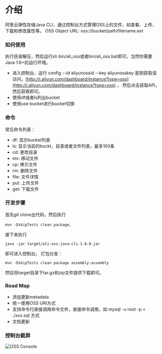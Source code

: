 介绍
====================================
阿里云弹性存储Java CLI，通过控制台方式管理OSS上的文件，如查看、上传、下载和修改属性等。
OSS Object URL: oss://bucket/path/filename.ext

### 如何使用
执行目录解压，然后运行sh bin/ali_oss或者bin/ali_oss.bat即可，当然你需要Java 1.6+的运行环境。

* 进入控制台，运行 config --id aliyunossid --key aliyunosskey
密钥获取请访问，[http://i.aliyun.com/dashboard/instance?type=oss](http://i.aliyun.com/dashboard/instance?type=oss) ，
然后点击获取API，然后获取即可。
* 使用df或者ls列出bucket
* 使用use bucket进行bucket切换

### 命令
常见命令列表：

* df: 显示bucket列表
* ls: 显示当前的buckt，目录或者文件列表，最多100条
* cd: 更改目录
* mv: 移动文件
* cp: 拷贝文件
* rm: 删除文件
* file: 文件详情
* put: 上传文件
* get: 下载文件

### 开发步骤
首先git clone出代码，然后执行

    mvn -DskipTests clean package，

接下来执行

    java -jar target/ali-oss-java-cli-1.0.0.jar
即可进入控制台。
打包分发：

    mvn -DskipTests clean package assembly:assembly
然后将target目录下tar.gz和zip文件提供下载即可。


### Road Map

* 添加更新metadata
* 统一使用OSS URI方式
* 支持命令行直接调用命令文件，直接命令调用，如 mysql -u root -p < ./xxx.sql 方式
* 文档更新

### 控制台截屏
![OSS Console](https://github.com/linux-china/ali-oss-java-cli/wiki/assets/img/console_shot.png)

